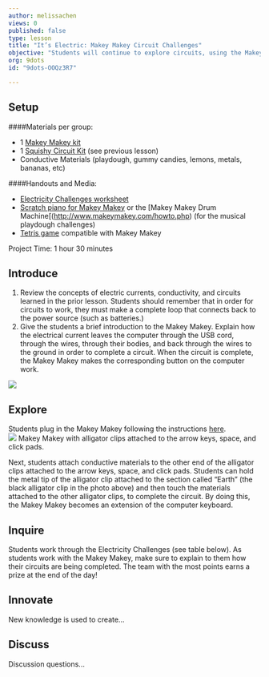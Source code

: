```yaml
---
author: melissachen
views: 0
published: false
type: lesson
title: "It’s Electric: Makey Makey Circuit Challenges"
objective: "Students will continue to explore circuits, using the Makey Makey and different conductive materials.  By the end of the lesson, students will be able to use use their creativity to make a variety of #circuits with the #MakeyMakey."
org: 9dots
id: "9dots-OOQz3R7"

---
```


## Setup
####Materials per group:

 - 1 [Makey Makey kit](http://www.makeymakey.com/) 
 - 1 [Squishy Circuit Kit](http://squishycircuitsstore.com/kits.html) (see previous lesson)
 - Conductive Materials (playdough, gummy candies, lemons, metals, bananas, etc)
 
####Handouts and Media:

 - [Electricity Challenges worksheet](http://9-dots.org/wp-uploads/2013/02/Electricity-Challenge.docx)
 - [Scratch piano for Makey Makey](http://scratch.mit.edu/projects/2543877/) or the [Makey Makey Drum Machine[(http://www.makeymakey.com/howto.php) (for the musical playdough challenges)
 - [Tetris game](http://www.freetetris.org/game.php) compatible with Makey Makey

Project Time: 1 hour 30 minutes

## Introduce
1. Review the concepts of electric currents, conductivity, and circuits learned in the prior lesson. Students should remember that in order for circuits to work, they must make a complete loop that connects back to the power source (such as batteries.) 
2. Give the students a brief introduction to the Makey Makey.  Explain how the electrical current leaves the computer through the USB cord, through the wires, through their bodies, and back through the wires to the ground in order to complete a circuit.  When the circuit is complete, the Makey Makey makes the corresponding button on the computer work.

![](http://uploads.9dots.io/OOtM1kf_md.jpg) 
## Explore
Students plug in the Makey Makey following the instructions [here](http://www.makeymakey.com/howto.php).  
![](http://uploads.9dots.io/OOtMUfp_md.jpg) 
Makey Makey with alligator clips attached to the arrow keys, space, and click pads.

Next, students attach conductive materials to the other end of the alligator clips attached to the arrow keys, space, and click pads.  Students can hold the metal tip of the alligator clip attached to the section called “Earth” (the black alligator clip in the photo above) and then touch the materials attached to the other alligator clips, to complete the circuit.  By doing this, the Makey Makey becomes an extension of the computer keyboard.

## Inquire
Students work through the Electricity Challenges (see table below).  As students work with the Makey Makey, make sure to explain to them how their circuits are being completed. The team with the most points earns a prize at the end of the day!

## Innovate
New knowledge is used to create...

## Discuss
Discussion questions...
